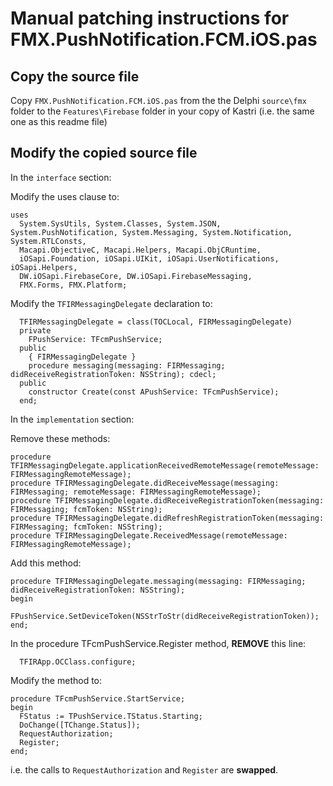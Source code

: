 # Manual patching instructions for FMX.PushNotification.FCM.iOS.pas

## Copy the source file

Copy `FMX.PushNotification.FCM.iOS.pas` from the the Delphi `source\fmx` folder to the `Features\Firebase` folder in your copy of Kastri (i.e. the same one as this readme file) 

## Modify the copied source file

In the `interface` section:

Modify the uses clause to:

```delphi
uses
  System.SysUtils, System.Classes, System.JSON, System.PushNotification, System.Messaging, System.Notification, System.RTLConsts,
  Macapi.ObjectiveC, Macapi.Helpers, Macapi.ObjCRuntime,
  iOSapi.Foundation, iOSapi.UIKit, iOSapi.UserNotifications, iOSapi.Helpers,
  DW.iOSapi.FirebaseCore, DW.iOSapi.FirebaseMessaging,
  FMX.Forms, FMX.Platform;
```

Modify the `TFIRMessagingDelegate` declaration to:

```delphi
  TFIRMessagingDelegate = class(TOCLocal, FIRMessagingDelegate)
  private
    FPushService: TFcmPushService;
  public
    { FIRMessagingDelegate }
    procedure messaging(messaging: FIRMessaging; didReceiveRegistrationToken: NSString); cdecl;
  public
    constructor Create(const APushService: TFcmPushService);
  end;
```

In the `implementation` section:

Remove these methods:

```delphi
procedure TFIRMessagingDelegate.applicationReceivedRemoteMessage(remoteMessage: FIRMessagingRemoteMessage);
procedure TFIRMessagingDelegate.didReceiveMessage(messaging: FIRMessaging; remoteMessage: FIRMessagingRemoteMessage);
procedure TFIRMessagingDelegate.didReceiveRegistrationToken(messaging: FIRMessaging; fcmToken: NSString);
procedure TFIRMessagingDelegate.didRefreshRegistrationToken(messaging: FIRMessaging; fcmToken: NSString);
procedure TFIRMessagingDelegate.ReceivedMessage(remoteMessage: FIRMessagingRemoteMessage);
```

Add this method:

```delphi
procedure TFIRMessagingDelegate.messaging(messaging: FIRMessaging; didReceiveRegistrationToken: NSString);
begin
  FPushService.SetDeviceToken(NSStrToStr(didReceiveRegistrationToken));
end;
```

In the procedure TFcmPushService.Register method, **REMOVE** this line:

```delphi
  TFIRApp.OCClass.configure;
```

Modify the method to:

```delphi
procedure TFcmPushService.StartService;
begin
  FStatus := TPushService.TStatus.Starting;
  DoChange([TChange.Status]);
  RequestAuthorization;
  Register;
end;
```

i.e. the calls to `RequestAuthorization` and `Register` are **swapped**.
